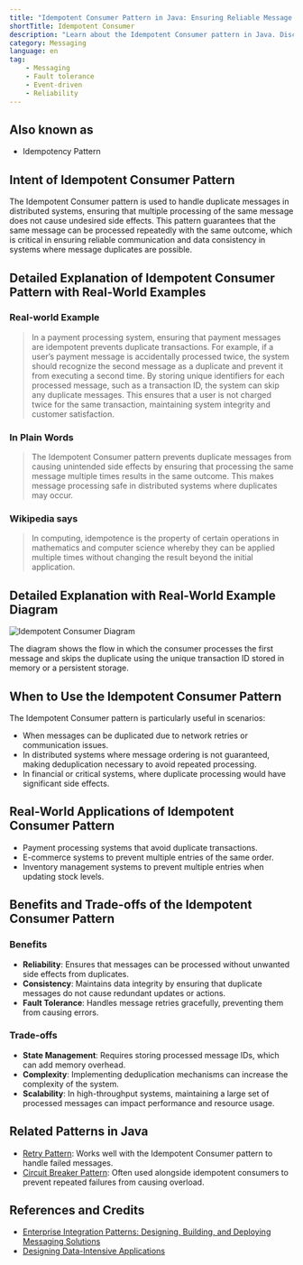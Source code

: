 ```yaml
---
title: "Idempotent Consumer Pattern in Java: Ensuring Reliable Message Processing"
shortTitle: Idempotent Consumer
description: "Learn about the Idempotent Consumer pattern in Java. Discover how it ensures reliable and consistent message processing, even in cases of duplicate messages."
category: Messaging
language: en
tag:
    - Messaging
    - Fault tolerance
    - Event-driven
    - Reliability
---
```


## Also known as

* Idempotency Pattern

## Intent of Idempotent Consumer Pattern

The Idempotent Consumer pattern is used to handle duplicate messages in distributed systems, ensuring that multiple processing of the same message does not cause undesired side effects. This pattern guarantees that the same message can be processed repeatedly with the same outcome, which is critical in ensuring reliable communication and data consistency in systems where message duplicates are possible.

## Detailed Explanation of Idempotent Consumer Pattern with Real-World Examples

### Real-world Example

> In a payment processing system, ensuring that payment messages are idempotent prevents duplicate transactions. For example, if a user’s payment message is accidentally processed twice, the system should recognize the second message as a duplicate and prevent it from executing a second time. By storing unique identifiers for each processed message, such as a transaction ID, the system can skip any duplicate messages. This ensures that a user is not charged twice for the same transaction, maintaining system integrity and customer satisfaction.

### In Plain Words

> The Idempotent Consumer pattern prevents duplicate messages from causing unintended side effects by ensuring that processing the same message multiple times results in the same outcome. This makes message processing safe in distributed systems where duplicates may occur.

### Wikipedia says

> In computing, idempotence is the property of certain operations in mathematics and computer science whereby they can be applied multiple times without changing the result beyond the initial application.

## Detailed Explanation with Real-World Example Diagram

![Idempotent Consumer Diagram](./etc/idempotent_consumer.png)

The diagram shows the flow in which the consumer processes the first message and skips the duplicate using the unique transaction ID stored in memory or a persistent storage.

## When to Use the Idempotent Consumer Pattern

The Idempotent Consumer pattern is particularly useful in scenarios:

* When messages can be duplicated due to network retries or communication issues.
* In distributed systems where message ordering is not guaranteed, making deduplication necessary to avoid repeated processing.
* In financial or critical systems, where duplicate processing would have significant side effects.

## Real-World Applications of Idempotent Consumer Pattern

* Payment processing systems that avoid duplicate transactions.
* E-commerce systems to prevent multiple entries of the same order.
* Inventory management systems to prevent multiple entries when updating stock levels.

## Benefits and Trade-offs of the Idempotent Consumer Pattern

### Benefits

* **Reliability**: Ensures that messages can be processed without unwanted side effects from duplicates.
* **Consistency**: Maintains data integrity by ensuring that duplicate messages do not cause redundant updates or actions.
* **Fault Tolerance**: Handles message retries gracefully, preventing them from causing errors.

### Trade-offs

* **State Management**: Requires storing processed message IDs, which can add memory overhead.
* **Complexity**: Implementing deduplication mechanisms can increase the complexity of the system.
* **Scalability**: In high-throughput systems, maintaining a large set of processed messages can impact performance and resource usage.

## Related Patterns in Java

* [Retry Pattern](https://java-design-patterns.com/patterns/retry/): Works well with the Idempotent Consumer pattern to handle failed messages.
* [Circuit Breaker Pattern](https://java-design-patterns.com/patterns/circuitbreaker/): Often used alongside idempotent consumers to prevent repeated failures from causing overload.

## References and Credits

* [Enterprise Integration Patterns: Designing, Building, and Deploying Messaging Solutions](https://amzn.to/4dznP2Y)
* [Designing Data-Intensive Applications](https://amzn.to/3UADv7Q)
